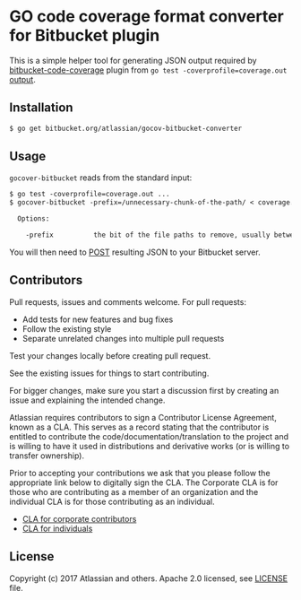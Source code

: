 # GO code coverage format converter for Bitbucket plugin

This is a simple helper tool for generating JSON output required by 
[bitbucket-code-coverage](https://bitbucket.org/atlassian/bitbucket-code-coverage) plugin
from `go test -coverprofile=coverage.out` [output](https://blog.golang.org/cover).

## Installation

```bash
$ go get bitbucket.org/atlassian/gocov-bitbucket-converter
```

## Usage

`gocover-bitbucket` reads from the standard input:

```txt
$ go test -coverprofile=coverage.out ...
$ gocover-bitbucket -prefix=/unnecessary-chunk-of-the-path/ < coverage.out > coverage.json

  Options:

    -prefix          the bit of the file paths to remove, usually between $GOPATH/src and git root of your repo
```

You will then need to
[POST](https://bitbucket.org/atlassian/bitbucket-code-coverage/src/master/code-coverage-plugin/)
resulting JSON to your Bitbucket server.

## Contributors

Pull requests, issues and comments welcome. For pull requests:

* Add tests for new features and bug fixes
* Follow the existing style
* Separate unrelated changes into multiple pull requests

Test your changes locally before creating pull request.

See the existing issues for things to start contributing.

For bigger changes, make sure you start a discussion first by creating
an issue and explaining the intended change.

Atlassian requires contributors to sign a Contributor License Agreement,
known as a CLA. This serves as a record stating that the contributor is
entitled to contribute the code/documentation/translation to the project
and is willing to have it used in distributions and derivative works
(or is willing to transfer ownership).

Prior to accepting your contributions we ask that you please follow the appropriate
link below to digitally sign the CLA. The Corporate CLA is for those who are
contributing as a member of an organization and the individual CLA is for
those contributing as an individual.

* [CLA for corporate contributors](https://na2.docusign.net/Member/PowerFormSigning.aspx?PowerFormId=e1c17c66-ca4d-4aab-a953-2c231af4a20b)
* [CLA for individuals](https://na2.docusign.net/Member/PowerFormSigning.aspx?PowerFormId=3f94fbdc-2fbe-46ac-b14c-5d152700ae5d)

## License

Copyright (c) 2017 Atlassian and others.
Apache 2.0 licensed, see [LICENSE](LICENSE) file.